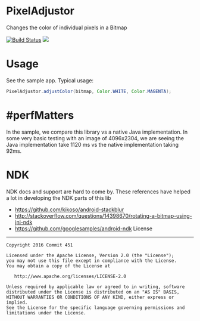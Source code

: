 # PixelAdjustor

Changes the color of individual pixels in a Bitmap

[![Build Status](https://travis-ci.org/Commit451/PixelAdjustor.svg?branch=master)](https://travis-ci.org/Commit451/PixelAdjustor)
[![](https://jitpack.io/v/Commit451/PixelAdjustor.svg)](https://jitpack.io/#Commit451/PixelAdjustor)

# Usage
See the sample app. Typical usage:

```java
PixelAdjustor.adjustColor(bitmap, Color.WHITE, Color.MAGENTA);
```

# #perfMatters
In the sample, we compare this library vs a native Java implementation. In some very basic testing with an image of 4096x2304, we are seeing the Java implementation take 1120 ms vs the native implementation taking 92ms.

# NDK
NDK docs and support are hard to come by. These references have helped a lot in developing the NDK parts of this lib

- https://github.com/kikoso/android-stackblur
- http://stackoverflow.com/questions/14398670/rotating-a-bitmap-using-jni-ndk
- https://github.com/googlesamples/android-ndk
License
--------

    Copyright 2016 Commit 451

    Licensed under the Apache License, Version 2.0 (the "License");
    you may not use this file except in compliance with the License.
    You may obtain a copy of the License at

       http://www.apache.org/licenses/LICENSE-2.0

    Unless required by applicable law or agreed to in writing, software
    distributed under the License is distributed on an "AS IS" BASIS,
    WITHOUT WARRANTIES OR CONDITIONS OF ANY KIND, either express or implied.
    See the License for the specific language governing permissions and
    limitations under the License.
